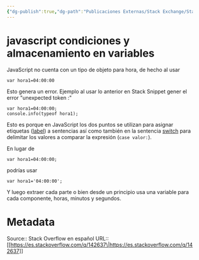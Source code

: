 ```yaml
---
{"dg-publish":true,"dg-path":"Publicaciones Externas/Stack Exchange/Stack Overflow en español/es.stackoverflow.com-142637.md","permalink":"/publicaciones-externas/stack-exchange/stack-overflow-en-espanol/es-stackoverflow-com-142637/","title":"javascript condiciones y almacenamiento en variables","hide":true,"noteIcon":"\"0\"","created":"2024-04-03T12:49:10.727-06:00","updated":"2024-04-05T16:43:53.104-06:00"}
---
```


# javascript condiciones y almacenamiento en variables

JavaScript no cuenta con un tipo de objeto para hora, de hecho al usar

    var hora1=04:00:00

Esto genera un error. Ejemplo al usar lo anterior en Stack Snippet gener el error "unexpected token :"

<!-- begin snippet: js hide: false console: true babel: false -->

<!-- language: lang-js -->

    var hora1=04:00:00;
    console.info(typeof hora1);

<!-- end snippet -->

Esto es porque en JavaScript los dos puntos se utilizan para asignar etiquetas ([label][1]) a sentencias así como también en la sentencia [switch][2] para delimitar los valores a comparar la expresión (`case valor:`).

En lugar de 

    var hora1=04:00:00;

podrías usar

    var hora1='04:00:00';

Y luego extraer cada parte o bien desde un principio usa una variable para cada componente, horas, minutos y segundos.

  [1]: https://developer.mozilla.org/es/docs/Web/JavaScript/Referencia/Sentencias/label
  [2]: https://developer.mozilla.org/es/docs/Web/JavaScript/Referencia/Sentencias/switch

# Metadata
Source:: Stack Overflow en español
URL:: [[https://es.stackoverflow.com/q/142637\|https://es.stackoverflow.com/q/142637]]

